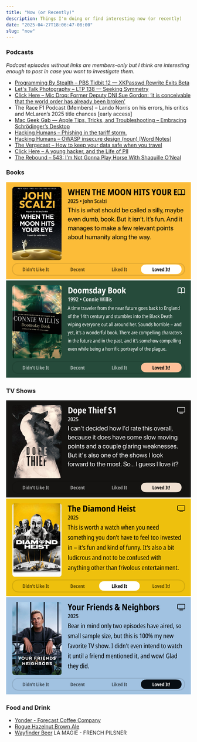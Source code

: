 ```yaml
---
title: "Now (or Recently)"
description: Things I'm doing or find interesting now (or recently)
date: "2025-04-27T18:06:47-08:00"
slug: "now"
---
```


### Podcasts

*Podcast episodes without links are members-only but I think are interesting enough to post in case you want to investigate them.*

- [Programming By Stealth – PBS Tidbit 12 — XKPasswd Rewrite Exits Beta](https://overcast.fm/+JGaBz5OK0)
- [Let's Talk Photography – LTP 138 — Seeking Symmetry](https://overcast.fm/+zLyjW0bww)
- [Click Here – Mic Drop: Former Deputy DNI Sue Gordon: ‘it is conceivable that the world order has already been broken’](https://overcast.fm/+BL5ZiJ1reQ)
- The Race F1 Podcast (Members) – Lando Norris on his errors, his critics and McLaren’s 2025 title chances [early access]
- [Mac Geek Gab — Apple Tips, Tricks, and Troubleshooting – Embracing Schrödinger’s Desktop](https://overcast.fm/+6TZ9O3-gA)
- [Hacking Humans – Phishing in the tariff storm.](https://overcast.fm/+Qfdvcob3E)
- [Hacking Humans – OWASP insecure design (noun) [Word Notes]](https://overcast.fm/+QfducmDB4)
- [The Vergecast – How to keep your data safe when you travel](https://overcast.fm/+QN1p1o66I)
- [Click Here – A young hacker, and the Life of PII](https://overcast.fm/+BL5ZiNM-80)
- [The Rebound – 543: I’m Not Gonna Play Horse With Shaquille O’Neal](https://overcast.fm/+De1mRYwW0)

### Books

[<span hidden>When the Moon Hits Your Eye • 2025 • John Scalzi This is what should be called a silly, maybe even dumb, book. But it isn't. It's fun. And it manages to make a few relevant points about humanity along the way. • Loved It!</span>
![When the Moon Hits Your Eye • 2025 • John Scalzi This is what should be called a silly, maybe even dumb, book. But it isn't. It's fun. And it manages to make a few relevant points about humanity along the way. • Loved It!](../../assets/images/posts/PngImage478AB806140-review-c6ab51ae-7a02-4f74-b2df-dc93d7044ffe.png)](/images/posts/PngImage478AB806140-review-c6ab51ae-7a02-4f74-b2df-dc93d7044ffe.jpg)
[<span hidden>Doomsday Book • 1992 • Connie Willis A time traveler from the near future goes back to England of the 14th century and stumbles into the Black Death wiping everyone out all around her. Sounds horrible - and yet, it's a wonderful book. There are compelling characters in the future and in the past, and it's somehow compelling even while being a horrific portrayal of the plague. • Loved It!</span>
![Doomsday Book • 1992 • Connie Willis A time traveler from the near future goes back to England of the 14th century and stumbles into the Black Death wiping everyone out all around her. Sounds horrible - and yet, it's a wonderful book. There are compelling characters in the future and in the past, and it's somehow compelling even while being a horrific portrayal of the plague. • Loved It!](../../assets/images/posts/PngImage447C8168150-review-2d617e4e-0e07-4fe1-9145-de1376f3caa2.png)](/images/posts/PngImage447C8168150-review-2d617e4e-0e07-4fe1-9145-de1376f3caa2.jpg)

### TV Shows

[<span hidden>Dope Thief S1 • 2025 • I can't decided how l'd rate this overall, because it does have some slow moving points and a couple glaring weaknesses. But it's also one of the shows I look forward to the most. So... I guess I love it? • Loved It!</span>
![Dope Thief S1 • 2025 • I can't decided how l'd rate this overall, because it does have some slow moving points and a couple glaring weaknesses. But it's also one of the shows I look forward to the most. So... I guess I love it? • Loved It!](../../assets/images/posts/PngImage46C597C18A0-review-3be13a87-0e74-4863-ac6b-4ef5137449f6.png)](/images/posts/PngImage46C597C18A0-review-3be13a87-0e74-4863-ac6b-4ef5137449f6.jpg)
<span hidden>The Diamond Heist • 2025 • This is worth a watch when you need something you don't have to feel too invested in - it's fun and kind of funny. It's also a bit ludicrous and not to be confused with anything other than frivolous entertainment. • Liked It</span>
[![The Diamond Heist • 2025 • This is worth a watch when you need something you don't have to feel too invested in - it's fun and kind of funny. It's also a bit ludicrous and not to be confused with anything other than frivolous entertainment. • Liked It](../../assets/images/posts/PngImage4297Bf6BA40-review-e27597ad-f8ed-4609-8c73-abb87591c89e.png)](/images/posts/PngImage4297Bf6BA40-review-e27597ad-f8ed-4609-8c73-abb87591c89e.jpg)
<span hidden>Your Friends & Neighbors • 2025 • Bear in mind only two episodes have aired, so small sample size, but this is 100% my new favorite TV show. I didn't even intend to watch it until a friend mentioned it, and wow! Glad they did. • Loved It!</span>
[![Your Friends & Neighbors • 2025 • Bear in mind only two episodes have aired, so small sample size, but this is 100% my new favorite TV show. I didn't even intend to watch it until a friend mentioned it, and wow! Glad they did. • Loved It!](../../assets/images/posts/PngImage42Fa9F653B0-review-9052cb89-9c11-4225-9f69-5aae19a048fa.png)](/images/posts/PngImage42Fa9F653B0-review-9052cb89-9c11-4225-9f69-5aae19a048fa.jpg)

### Food and Drink

- [Yonder - Forecast Coffee Company](https://forecastcoffeecompany.com/product/yonder/)
- [Rogue Hazelnut Brown Ale](https://www.rogue.com/shop/beer/core/hazelnut-brown-ale/)
- [Wayfinder Beer](https://www.wayfinder.beer/) LA MAGIE - FRENCH PILSNER
